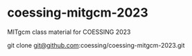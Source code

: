 # coessing-mitgcm-2023
MITgcm class material for COESSING 2023

git clone git@github.com:coessing/coessing-mitgcm-2023.git
